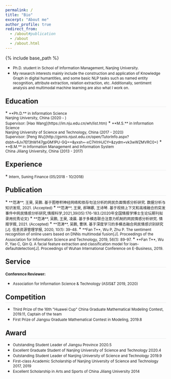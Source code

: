 ```yaml
---
permalink: /
title: "Bio"
excerpt: "About me"
author_profile: true
redirect_from: 
  - /about#publication
  - /about
  - /about.html
---
```

<style>
.page__content p {
    margin: 0 0 0em;
}
p{
    /*margin: 0;*/
    /*padding: -30;*/
    /*line-height: 15px;*/
}
a{
	color:#7c1313;
}
ul{
    /*margin: 0;*/
    /*padding: -30;*/
    line-height: 15px;
    margin-block-start: 0em;
    margin-block-end: 0em;
}
ul li, ol li {
    margin-bottom: 0.em;
}
h1, h2, h3, h4, h5, h6 {
	padding-bottom: 0.2em;
	margin: 1em 0 0.5em;
	border-bottom: 2px solid #f2f3f3;
}
</style>
{% include base_path %} 
* <small> Ph.D. student in School of Information Management, Nanjing University.</small>
* <small> My research interests mainly include the construction and application of Knowledge Graph in digital humantities, and some basic NLP tasks such as named entity recognition, attribute extraction, relation extraction, etc. Additionally, sentiment analysis and multimodal machine learning are also what I work on.</small>

<h2 id="education"> Education</h2>  
* <small>**Ph.D.** in Information Science<br>
    Nanjing University, China (2020 - )<br>
    Supervisor: [Hao Wang](https://im.nju.edu.cn/wh/list.htm)</small> 
* <small>**M.S.** in Information Science  <br>
    Nanjing University of Science and Technology, China (2017 - 2020)<br>
    Supervisor: [Peng Wu](http://gsmis.njust.edu.cn/open/TutorInfo.aspx?dsbh=6Jv7Ef3hW147gpGM1PU-GQ==&yxsh=-xC7H!rHJCY=&zydm=vk3wWZMVRC0=)</small> 
* <small>**B.M.** in Information Management and Information System<br>
    China Jiliang University, China (2013 - 2017)</small> 

<h2 id="experience">Experience</h2> 
* <small>Intern, Suning Finance (05/2018 - 10/2018)</small> 

<h2 id="publication">Publication</h2> 
* <small>**范涛**, 王昊, 吴鹏. 基于图卷积神经网络和依存句法分析的网民负面情感分析研究. 数据分析与知识发现, 2021. (Accepted) </small> 
* <small>**范涛**, 王昊, 郝琳娜, 王诗琴. 基于视频上下文和高维融合的突发事件中网民情感分析研究,情报科学,2021,39(05):176-183.(2020年全国情报学博士生论坛期刊拟录用优秀论文) </small> 
* <small>**范涛**, 吴鹏, 王昊, 凌晨. 基于多模态联合注意力机制的网民情感分析研究. 情报学报, 2021. (Accepted) </small> 
* <small>**范涛**, 吴鹏, 曹琪. 基于深度学习的多模态融合网民情感识别研究[J]. 信息资源管理学报, 2020, 10(1): 39-48.</small>
* <small>**Fan T**, Wu P, Zhu P. The sentiment recognition of online users based on DNNs multimodal fusion[J]. Proceedings of the Association for Information Science and Technology, 2019, 56(1): 89-97.</small>
* <small>**Fan T**, Wu P, Yao C, Qin Q. A facial feature extraction and classification model for loan-defaultdetection[J]. Proceedings of Wuhan International Conference on E-Business, 2019.</small>


<h2 id="service">Service</h2>  

<small>**Conference Reviewer:**</small>   
* <small>Association for Information Science & Technology (ASIS&T 2019, 2020)</small>  

<h2 id="competition">Competition</h2> 

* <small>Third Prize of the 16th "Huawei Cup" China Graduate Mathematical Modeling Contest, 2019.11, Captain of the team</small>
* <small>First Prize of Jiangsu Graduate Mathematical Contest in Modeling, 2019.8 </small>


<h2 id="award"> Award</h2> 

* <small>Outstanding Student Leader of Jiangsu Province 2020.5</small>
* <small>Excellent Graduate Student of Nanjing University of Science and Technology 2020.4 </small>
* <small>Outstanding Student Leader of Nanjing University of Science and Technology 2019.9 </small>
* <small>First-class Academic Scholarship of Nanjing University of Science and Technology 2017, 2019</small>
* <small>Excellent Scholarship in Arts and Sports of China Jiliang University 2014 </small>


















































